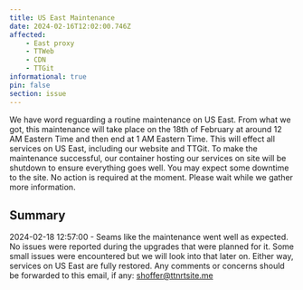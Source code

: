 ```yaml
---
title: US East Maintenance
date: 2024-02-16T12:02:00.746Z
affected:
    - East proxy
    - TTWeb
    - CDN
    - TTGit
informational: true
pin: false
section: issue
---
```


We have word reguarding a routine maintenance on US East. From what we got, this maintenance will take place on the 18th of February at around 12 AM Eastern Time and then end at 1 AM Eastern Time. This will effect all services on US East, including our website and TTGit. To make the maintenance successful, our container hosting our services on site will be shutdown to ensure everything goes well. You may expect some downtime to the site. No action is required at the moment. Please wait while we gather more information.

## Summary
2024-02-18 12:57:00 - Seams like the maintenance went well as expected. No issues were reported during the upgrades that were planned for it. Some small issues were encountered but we will look into that later on. Either way, services on US East are fully restored. Any comments or concerns should be forwarded to this email, if any: shoffer@ttnrtsite.me
